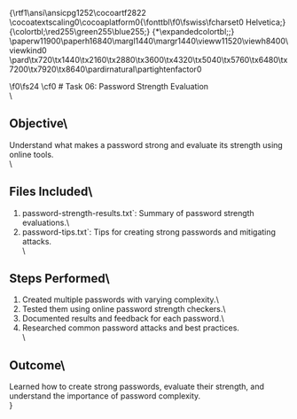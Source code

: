 {\rtf1\ansi\ansicpg1252\cocoartf2822
\cocoatextscaling0\cocoaplatform0{\fonttbl\f0\fswiss\fcharset0 Helvetica;}
{\colortbl;\red255\green255\blue255;}
{\*\expandedcolortbl;;}
\paperw11900\paperh16840\margl1440\margr1440\vieww11520\viewh8400\viewkind0
\pard\tx720\tx1440\tx2160\tx2880\tx3600\tx4320\tx5040\tx5760\tx6480\tx7200\tx7920\tx8640\pardirnatural\partightenfactor0

\f0\fs24 \cf0 # Task 06: Password Strength Evaluation\
\
## Objective\
Understand what makes a password strong and evaluate its strength using online tools.\
\
## Files Included\
1. password-strength-results.txt`: Summary of password strength evaluations.\
2. password-tips.txt`: Tips for creating strong passwords and mitigating attacks.\
\
## Steps Performed\
1. Created multiple passwords with varying complexity.\
2. Tested them using online password strength checkers.\
3. Documented results and feedback for each password.\
4. Researched common password attacks and best practices.\
\
## Outcome\
Learned how to create strong passwords, evaluate their strength, and understand the importance of password complexity.\
}